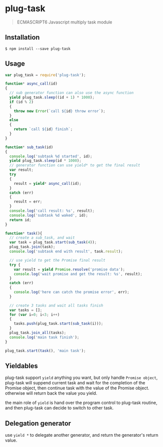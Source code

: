 # plug-task
> ECMASCRIPT6 Javascript multiply task module

## Installation
```
$ npm install --save plug-task
```

## Usage
```js
var plug_task = require('plug-task');

function* async_call(id)
{
  // sub generator function can also use the async function
  yield plug_task.sleep((id + 1) * 1000);
  if (id % 2)
  {
    throw new Error(`call ${id} throw error`);
  }
  else
  {
    return `call ${id} finish`;
  }
}

function* sub_task(id)
{
  console.log('subtask %d started', id);
  yield plug_task.sleep(id * 1000);
  // generator function can use yield* to get the final result
  var result;
  try
  {
    result = yield* async_call(id);
  }
  catch (err)
  {
    result = err;
  }
  console.log('call result: %s', result);
  console.log('subtask %d waked', id);
  return id;
}

function* task(){
  // create a sub_task, and wait
  var task = plug_task.start(sub_task(4));
  plug_task.join(task);
  console.log('subtask end with result', task.result);

  // use yield to get the Promise final result
  try {
    var result = yield Promise.resolve('promise data');
    console.log('wait promise and get the result: %s', result);
  }
  catch (err)
  {
    console.log('here can catch the promise error', err);
  }

  // create 3 tasks and wait all tasks finish
  var tasks = [];
  for (var i=0; i<3; i++)
  {
    tasks.push(plug_task.start(sub_task(i)));
  }
  plug_task.join_all(tasks);
  console.log('main task finish');
}

plug_task.start(task(), 'main task');
```

## Yieldables
plug-task support `yield` anything you want, but only handle `Promise object`,
plug-task will suppend current task and wait for the completion of the Promise
object, then continue task with the value of the Promise object. otherwise will
return back the value you yield.

the main role of `yield` is hand over the program control to plug-task routine,
and then plug-task can decide to switch to other task.

## Delegation generator
use `yield *` to delegate another generator, and return the generator's return
value.